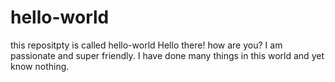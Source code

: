 # hello-world
this repositpty is called hello-world
Hello there! how are you? I am passionate and super friendly. I have done many things in this world and yet know nothing.
